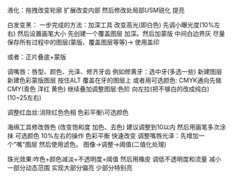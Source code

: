 液化：拖拽改变轮廓 扩展改变内部
然后修改处局部USM锐化 提亮

白发变黑：
一步完成的方法：加深工具
改变高光(即白色) 先调小曝光度(10%左右) 然后设置画笔大小
先创建一个覆盖图层 加深。然后加蒙版 中间白边界灰
尽量保存所有过程中的图层(蒙版、覆盖图层等等)-> 使用盖印

或者：正片叠底+蒙版

调嘴唇：唇型、颜色、光泽、修齐牙齿
例如修黄牙：选中牙(多选一些) 新建图层 新建色彩蒙版图层 按住ALT 覆盖在牙的图层上
或者用可选颜色: CMYK通向先做CMY(青色 洋红 黄色)
继续叠加调整图层:色阶 向左拉(把不够白的改成纯白) (10~25左右)

调整红血丝:消除红色色相 色彩平衡\可选颜色

海绵工具修改唇色 (改变饱和度 加色、去色)
建议调整到10以内 然后用画笔多次涂抹
可选颜色 10%左右的操作
色彩平衡 快速改变
调整嘴唇光泽：先增加一个"嘴"图层 然后使用滤色。
图像->调整->阈值(二值化处理)

珠光效果:咋色+颜色减淡+不透明度+阈值 然后用橡皮 调低不透明度和流量
减小一部分动态范围 实现大部分偏亮 少部分特别亮


